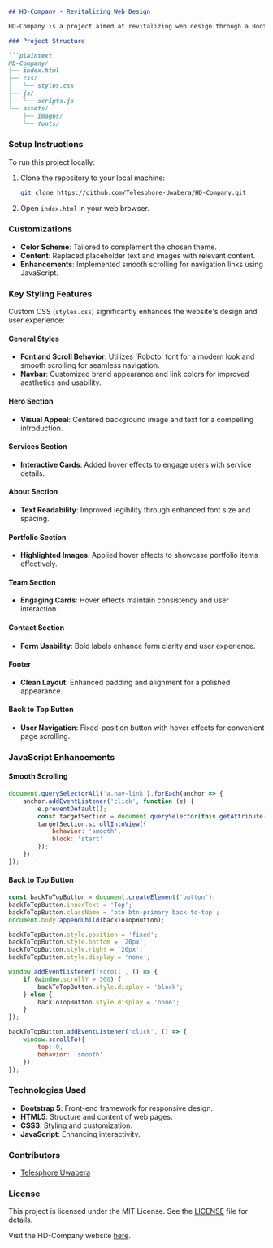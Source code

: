 ```markdown
## HD-Company - Revitalizing Web Design

HD-Company is a project aimed at revitalizing web design through a Bootstrap 5-based recreation of a one-page website, inspired by the Braintech Technology IT Solutions HTML Template. The project focuses on refining Bootstrap 5 skills and enhancing HTML/CSS proficiency by customizing the template.

### Project Structure

```plaintext
HD-Company/
├── index.html
├── css/
│   └── styles.css
├── js/
│   └── scripts.js
└── assets/
    ├── images/
    └── fonts/
```

### Setup Instructions

To run this project locally:

1. Clone the repository to your local machine:

   ```bash
   git clone https://github.com/Telesphore-Uwabera/HD-Company.git
   ```

2. Open `index.html` in your web browser.

### Customizations

- **Color Scheme**: Tailored to complement the chosen theme.
- **Content**: Replaced placeholder text and images with relevant content.
- **Enhancements**: Implemented smooth scrolling for navigation links using JavaScript.

### Key Styling Features

Custom CSS (`styles.css`) significantly enhances the website's design and user experience:

#### General Styles

- **Font and Scroll Behavior**: Utilizes 'Roboto' font for a modern look and smooth scrolling for seamless navigation.
- **Navbar**: Customized brand appearance and link colors for improved aesthetics and usability.

#### Hero Section

- **Visual Appeal**: Centered background image and text for a compelling introduction.

#### Services Section

- **Interactive Cards**: Added hover effects to engage users with service details.

#### About Section

- **Text Readability**: Improved legibility through enhanced font size and spacing.

#### Portfolio Section

- **Highlighted Images**: Applied hover effects to showcase portfolio items effectively.

#### Team Section

- **Engaging Cards**: Hover effects maintain consistency and user interaction.

#### Contact Section

- **Form Usability**: Bold labels enhance form clarity and user experience.

#### Footer

- **Clean Layout**: Enhanced padding and alignment for a polished appearance.

#### Back to Top Button

- **User Navigation**: Fixed-position button with hover effects for convenient page scrolling.

### JavaScript Enhancements

#### Smooth Scrolling

```javascript
document.querySelectorAll('a.nav-link').forEach(anchor => {
    anchor.addEventListener('click', function (e) {
        e.preventDefault();
        const targetSection = document.querySelector(this.getAttribute('href'));
        targetSection.scrollIntoView({
            behavior: 'smooth',
            block: 'start'
        });
    });
});
```

#### Back to Top Button

```javascript
const backToTopButton = document.createElement('button');
backToTopButton.innerText = 'Top';
backToTopButton.className = 'btn btn-primary back-to-top';
document.body.appendChild(backToTopButton);

backToTopButton.style.position = 'fixed';
backToTopButton.style.bottom = '20px';
backToTopButton.style.right = '20px';
backToTopButton.style.display = 'none';

window.addEventListener('scroll', () => {
    if (window.scrollY > 300) {
        backToTopButton.style.display = 'block';
    } else {
        backToTopButton.style.display = 'none';
    }
});

backToTopButton.addEventListener('click', () => {
    window.scrollTo({
        top: 0,
        behavior: 'smooth'
    });
});
```

### Technologies Used

- **Bootstrap 5**: Front-end framework for responsive design.
- **HTML5**: Structure and content of web pages.
- **CSS3**: Styling and customization.
- **JavaScript**: Enhancing interactivity.

### Contributors

- [Telesphore Uwabera](https://github.com/Telesphore-Uwabera)

### License

This project is licensed under the MIT License. See the [LICENSE](LICENSE) file for details.

Visit the HD-Company website [here](https://telesphore-uwabera.github.io/HD-Company/).
```
